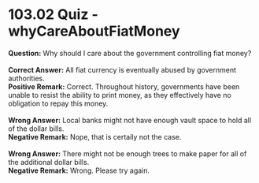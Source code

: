 # 103.02 Quiz - whyCareAboutFiatMoney

**Question:** Why should I care about the government controlling fiat money?\
\
**Correct Answer:** All fiat currency is eventually abused by government authorities.\
**Positive Remark:** Correct. Throughout history, governments have been unable to resist the ability to print money, as they effectively have no obligation to repay this money.\
\
**Wrong Answer:** Local banks might not have enough vault space to hold all of the dollar bills.\
**Negative Remark:** Nope, that is certaily not the case.\
\
**Wrong Answer:** There might not be enough trees to make paper for all of the additional dollar bills.\
**Negative Remark:** Wrong. Please try again.
